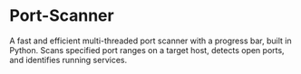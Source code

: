 # Port-Scanner
A fast and efficient multi-threaded port scanner with a progress bar, built in Python. Scans specified port ranges on a target host, detects open ports, and identifies running services.
